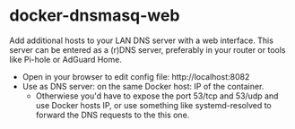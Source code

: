 # docker-dnsmasq-web

Add additional hosts to your LAN DNS server with a web interface. This server 
can be entered as a (r)DNS server, preferably in your router or tools like
Pi-hole or AdGuard Home.

- Open in your browser to edit config file: http://localhost:8082
- Use as DNS server: on the same Docker host: IP of the container. 
  - Otherwiese you'd have to expose the port 53/tcp and 53/udp and use Docker 
    hosts IP, or use something like systemd-resolved to forward the DNS requests 
    to the this one.
